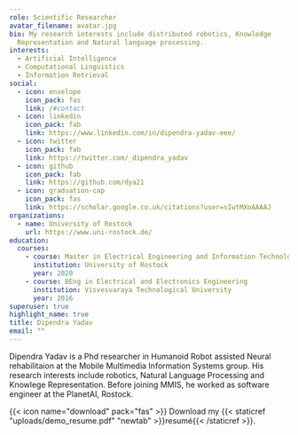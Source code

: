 ```yaml
---
role: Scientific Researcher
avatar_filename: avatar.jpg
bio: My research interests include distributed robotics, Knowledge
  Representation and Natural language processing.
interests:
  - Artificial Intelligence
  - Computational Linguistics
  - Information Retrieval
social:
  - icon: envelope
    icon_pack: fas
    link: /#contact
  - icon: linkedin
    icon_pack: fab
    link: https://www.linkedin.com/in/dipendra-yadav-eee/
  - icon: twitter
    icon_pack: fab
    link: https://twitter.com/_dipendra_yadav
  - icon: github
    icon_pack: fab
    link: https://github.com/dya21
  - icon: graduation-cap
    icon_pack: fas
    link: https://scholar.google.co.uk/citations?user=sIwtMXoAAAAJ
organizations:
  - name: University of Rostock
    url: https://www.uni-rostock.de/
education:
  courses:
    - course: Master in Electrical Engineering and Information Technology
      institution: University of Rostock
      year: 2020
    - course: BEng in Electrical and Electronics Engineering
      institution: Visvesvaraya Technological University
      year: 2016
superuser: true
highlight_name: true
title: Dipendra Yadav
email: ""
---
```

Dipendra Yadav is a Phd researcher in Humanoid Robot assisted Neural rehabilitaion  at the Mobile Multimedia Information Systems group. His research interests include robotics, Natural Language Processing and Knowlege Representation. Before joining MMIS, he worked as software engineer at the PlanetAI, Rostock.

{{< icon name="download" pack="fas" >}} Download my {{< staticref "uploads/demo_resume.pdf" "newtab" >}}resumé{{< /staticref >}}.